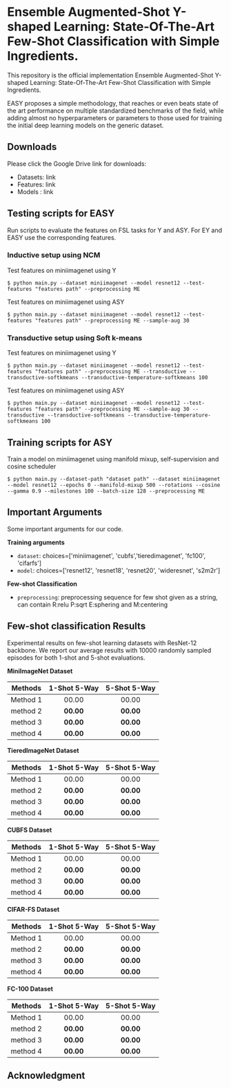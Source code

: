 # Ensemble Augmented-Shot Y-shaped Learning: State-Of-The-Art Few-Shot Classification with Simple Ingredients.
This repository is the official implementation Ensemble Augmented-Shot Y-shaped Learning: State-Of-The-Art Few-Shot Classification with Simple Ingredients.

EASY proposes a simple methodology, that reaches or even beats state of the art performance on multiple standardized benchmarks of the field, while adding almost no hyperparameters or parameters to those used for training the initial deep learning models on the generic dataset.

## Downloads 
Please click the Google Drive link for downloads:
- Datasets: link
- Features: link
- Models  : link

## Testing scripts for EASY
Run scripts to evaluate the features on FSL tasks for Y and ASY. For EY and EASY use the corresponding features.

### Inductive setup using NCM
Test features on miniimagenet using Y

    $ python main.py --dataset miniimagenet --model resnet12 --test-features "features path" --preprocessing ME

Test features on miniimagenet using ASY

    $ python main.py --dataset miniimagenet --model resnet12 --test-features "features path" --preprocessing ME --sample-aug 30


### Transductive setup using Soft k-means
Test features on miniimagenet using Y

    $ python main.py --dataset miniimagenet --model resnet12 --test-features "features path" --preprocessing ME --transductive --transductive-softkmeans --transductive-temperature-softkmeans 100

Test features on miniimagenet using ASY

    $ python main.py --dataset miniimagenet --model resnet12 --test-features "features path" --preprocessing ME --sample-aug 30 --transductive --transductive-softkmeans --transductive-temperature-softkmeans 100

## Training scripts for ASY
Train a model on miniimagenet using manifold mixup, self-supervision and cosine scheduler

    $ python main.py --dataset-path "dataset path" --dataset miniimagenet --model resnet12 --epochs 0 --manifold-mixup 500 --rotations --cosine --gamma 0.9 --milestones 100 --batch-size 128 --preprocessing ME 

## Important Arguments
Some important arguments for our code.

**Training arguments**
- `dataset`: choices=['miniimagenet', 'cubfs','tieredimagenet', 'fc100', 'cifarfs']
- `model`: choices=['resnet12', 'resnet18', 'resnet20', 'wideresnet', 's2m2r']

**Few-shot Classification**
- `preprocessing`: preprocessing sequence for few shot given as a string, can contain R:relu P:sqrt E:sphering and M:centering

## Few-shot classification Results

Experimental results on few-shot learning datasets with ResNet-12 backbone. We report our average results with 10000 randomly sampled episodes for both 1-shot and 5-shot evaluations.

**MiniImageNet Dataset**

|  Methods  | 1-Shot 5-Way | 5-Shot 5-Way |   
|:--------:|:------------:|:------------:|
| Method 1 |     00.00    |     00.00    |
| method 2 |     **00.00**    |     **00.00**    |
| method 3  |     **00.00**    |     **00.00**    | 
| method 4 |     **00.00**    |     **00.00**    | 

**TieredImageNet Dataset**

|  Methods  | 1-Shot 5-Way | 5-Shot 5-Way |   
|:--------:|:------------:|:------------:|
| Method 1 |     00.00    |     00.00    |
| method 2 |     **00.00**    |     **00.00**    |
| method 3  |     **00.00**    |     **00.00**    | 
| method 4 |     **00.00**    |     **00.00**    | 

**CUBFS Dataset**

|  Methods  | 1-Shot 5-Way | 5-Shot 5-Way |   
|:--------:|:------------:|:------------:|
| Method 1 |     00.00    |     00.00    |
| method 2 |     **00.00**    |     **00.00**    |
| method 3  |     **00.00**    |     **00.00**    | 
| method 4 |     **00.00**    |     **00.00**    | 


**CIFAR-FS Dataset**

|  Methods  | 1-Shot 5-Way | 5-Shot 5-Way |   
|:--------:|:------------:|:------------:|
| Method 1 |     00.00    |     00.00    |
| method 2 |     **00.00**    |     **00.00**    |
| method 3  |     **00.00**    |     **00.00**    | 
| method 4 |     **00.00**    |     **00.00**    | 

**FC-100 Dataset**

|  Methods  | 1-Shot 5-Way | 5-Shot 5-Way |   
|:--------:|:------------:|:------------:|
| Method 1 |     00.00    |     00.00    |
| method 2 |     **00.00**    |     **00.00**    |
| method 3  |     **00.00**    |     **00.00**    | 
| method 4 |     **00.00**    |     **00.00**    | 

## Acknowledgment



